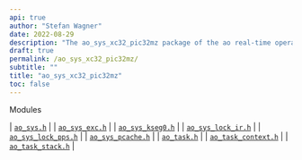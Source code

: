 ```yaml
---
api: true
author: "Stefan Wagner"
date: 2022-08-29
description: "The ao_sys_xc32_pic32mz package of the ao real-time operating system."
draft: true
permalink: /ao_sys_xc32_pic32mz/ 
subtitle: ""
title: "ao_sys_xc32_pic32mz"
toc: false
---
```


Modules

| [`ao_sys.h`](ao_sys.h.md) |
| [`ao_sys_exc.h`](ao_sys_exc.h.md) |
| [`ao_sys_kseg0.h`](ao_sys_kseg0.h.md) |
| [`ao_sys_lock_ir.h`](ao_sys_lock_ir.h.md) |
| [`ao_sys_lock_pps.h`](ao_sys_lock_pps.h.md) |
| [`ao_sys_pcache.h`](ao_sys_pcache.h.md) |
| [`ao_task.h`](ao_task.h.md) |
| [`ao_task_context.h`](ao_task_context.h.md) |
| [`ao_task_stack.h`](ao_task_stack.h.md) |
